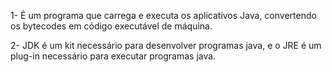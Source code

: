 1- É um programa que carrega e executa os aplicativos Java, convertendo os bytecodes em código executável de máquina.

2- JDK é um kit necessário para desenvolver programas java, e o JRE é um plug-in necessário para executar programas java.
